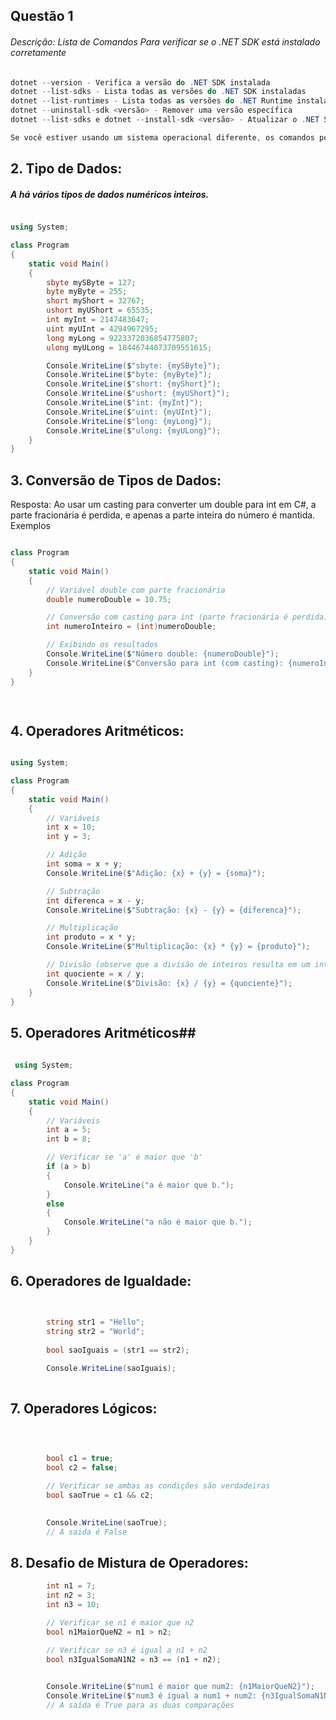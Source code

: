 
## Questão 1 ##

###### Descrição: Lista de Comandos Para verificar se o .NET SDK está instalado corretamente
~~~ c#
dotnet --version - Verifica a versão do .NET SDK instalada
dotnet --list-sdks - Lista todas as versões do .NET SDK instaladas
dotnet --list-runtimes - Lista todas as versões do .NET Runtime instaladas
dotnet --uninstall-sdk <versão> - Remover uma versão específica
dotnet --list-sdks e dotnet --install-sdk <versão> - Atualizar o .NET SDK

Se você estiver usando um sistema operacional diferente, os comandos podem variar um pouco.
~~~
## 2. Tipo de Dados: ##

##### A há vários tipos de dados numéricos inteiros.
~~~ c#

using System;

class Program
{
    static void Main()
    {
        sbyte mySByte = 127;
        byte myByte = 255;
        short myShort = 32767;
        ushort myUShort = 65535;
        int myInt = 2147483647;
        uint myUInt = 4294967295;
        long myLong = 9223372036854775807;
        ulong myULong = 18446744073709551615;

        Console.WriteLine($"sbyte: {mySByte}");
        Console.WriteLine($"byte: {myByte}");
        Console.WriteLine($"short: {myShort}");
        Console.WriteLine($"ushort: {myUShort}");
        Console.WriteLine($"int: {myInt}");
        Console.WriteLine($"uint: {myUInt}");
        Console.WriteLine($"long: {myLong}");
        Console.WriteLine($"ulong: {myULong}");
    }
}

~~~

## 3. Conversão de Tipos de Dados: ##

Resposta: Ao usar um casting para converter um double para int em C#, a parte fracionária é perdida, e apenas a parte inteira do número é mantida. Exemplos

~~~ c#

class Program
{
    static void Main()
    {
        // Variável double com parte fracionária
        double numeroDouble = 10.75;

        // Conversão com casting para int (parte fracionária é perdida)
        int numeroInteiro = (int)numeroDouble;

        // Exibindo os resultados
        Console.WriteLine($"Número double: {numeroDouble}");
        Console.WriteLine($"Conversão para int (com casting): {numeroInteiro}");
    }
}

 
~~~

## 4. Operadores Aritméticos: ##
 
~~~ c#

using System;

class Program
{
    static void Main()
    {
        // Variáveis
        int x = 10;
        int y = 3;

        // Adição
        int soma = x + y;
        Console.WriteLine($"Adição: {x} + {y} = {soma}");

        // Subtração
        int diferenca = x - y;
        Console.WriteLine($"Subtração: {x} - {y} = {diferenca}");

        // Multiplicação
        int produto = x * y;
        Console.WriteLine($"Multiplicação: {x} * {y} = {produto}");

        // Divisão (observe que a divisão de inteiros resulta em um inteiro)
        int quociente = x / y;
        Console.WriteLine($"Divisão: {x} / {y} = {quociente}");
    }
}


~~~

  ## 5. Operadores Aritméticos## 

~~~ c#
    
 using System;

class Program
{
    static void Main()
    {
        // Variáveis
        int a = 5;
        int b = 8;

        // Verificar se 'a' é maior que 'b'
        if (a > b)
        {
            Console.WriteLine("a é maior que b.");
        }
        else
        {
            Console.WriteLine("a não é maior que b.");
        }
    }
}

~~~

## 6. Operadores de Igualdade: ##

~~~ c#

    
        string str1 = "Hello";
        string str2 = "World";
    
        bool saoIguais = (str1 == str2);

        Console.WriteLine(saoIguais);
 
~~~

## 7. Operadores Lógicos: ##


~~~ c#


        
        bool c1 = true;
        bool c2 = false;

        // Verificar se ambas as condições são verdadeiras
        bool saoTrue = c1 && c2;

   
        Console.WriteLine(saoTrue);
        // A saida é False
~~~

## 8. Desafio de Mistura de Operadores: ##

~~~ c#
        int n1 = 7;
        int n2 = 3;
        int n3 = 10;

        // Verificar se n1 é maior que n2
        bool n1MaiorQueN2 = n1 > n2;

        // Verificar se n3 é igual a n1 + n2
        bool n3IgualSomaN1N2 = n3 == (n1 + n2);

         
        Console.WriteLine($"num1 é maior que num2: {n1MaiorQueN2}");
        Console.WriteLine($"num3 é igual a num1 + num2: {n3IgualSomaN1N2}");
        // A saída é True para as duas comparações
~~~ 











